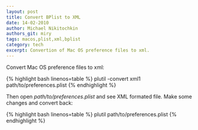 ```yaml
---
layout: post
title: Convert BPlist to XML
date: 14-02-2010
author: Michael Nikitochkin
authors_git: miry
tags: macos,plist,xml,bplist
category: tech
excerpt: Convertion of Mac OS preference files to xml.
---
```


Convert Mac OS preference files to xml:

{% highlight bash linenos=table %}
plutil -convert xml1 path/to/preferences.plist
{% endhighlight %}

Then open *path/to/preferences.plist* and see XML formated file. Make some changes and
convert back:

{% highlight bash linenos=table %}
plutil path/to/preferences.plist
{% endhighlight %}
